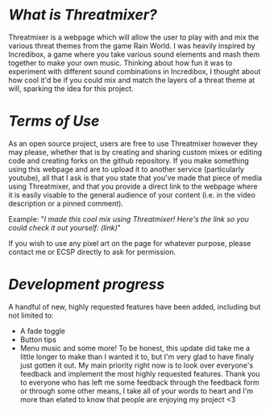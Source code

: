 # *What is Threatmixer?*

Threatmixer is a webpage which will allow the user to play with and mix the various threat themes from the game Rain World. I was heavily inspired by Incredibox, a game where you take various sound elements and mash them together to make your own music. Thinking about how fun it was to experiment with different sound combinations in Incredibox, I thought about how cool it'd be if you could mix and match the layers of a threat theme at will, sparking the idea for this project.

# *Terms of Use*

As an open source project, users are free to use Threatmixer however they may please, whether that is by creating and sharing custom mixes or editing code and creating forks on the github repository. If you make something using this webpage and are to upload it to another service (particularly youtube), all that I ask is that you state that you've made that piece of media using Threatmixer, and that you provide a direct link to the webpage where it is easily visable to the general audience of your content (i.e. in the video description or a pinned comment). 

Example:
"*I made this cool mix using Threatmixer! Here's the link so you could check it out yourself:*
*(link)*"

If you wish to use any pixel art on the page for whatever purpose, please contact me or ECSP directly to ask for permission.

# *Development progress*

A handful of new, highly requested features have been added, including but not limited to:
- A fade toggle
- Button tips
- Menu music
and some more!
To be honest, this update did take me a little longer to make than I wanted it to, but I'm very glad to have finaly just gotten it out. My main priority right now is to look over everyone's feedback and implement the most highly requested features. Thank you to everyone who has left me some feedback through the feedback form or through some other means, I take all of your words to heart and I'm more than elated to know that people are enjoying my project <3